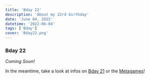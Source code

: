 ```yaml
---
title: 'Bday 22'
description: 'About my 22rd birthday'
date: 'June 04, 2022'
datetime: '2022-06-04'
tags: ['Bday']
cover: 'Bday22.png'
---
```


### Bday 22

_Coming Soon!_

In the meantime, take a look at infos on [Bday 21](bday21) or the [Metagames](t/Meta)!
